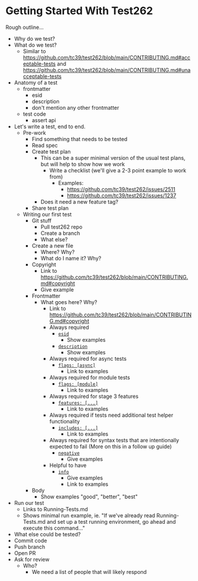 # Getting Started With Test262


Rough outline...


- Why do we test?
- What do we test?
  - Similar to https://github.com/tc39/test262/blob/main/CONTRIBUTING.md#acceptable-tests and https://github.com/tc39/test262/blob/main/CONTRIBUTING.md#unacceptable-tests
- Anatomy of a test
  - frontmatter
    - esid
    - description
    - don't mention any other frontmatter
  - test code
    - assert api
- Let's write a test, end to end.
  - Pre-work
    - Find something that needs to be tested
    - Read spec
    - Create test plan
      - This can be a super minimal version of the usual test plans, but will help to show how we work
        - Write a checklist (we'll give a 2-3 point example to work from)
          - Examples:
            - https://github.com/tc39/test262/issues/2511
            - https://github.com/tc39/test262/issues/1237
      - Does it need a new feature tag?
    - Share test plan
  - Writing our first test
    - Git stuff
      - Pull test262 repo
      - Create a branch
      - What else?
    - Create a new file
      - Where? Why?
      - What do I name it? Why?
    - Copyright
      - Link to https://github.com/tc39/test262/blob/main/CONTRIBUTING.md#copyright
      - Give example
    - Frontmatter
      - What goes here? Why?
        - Link to https://github.com/tc39/test262/blob/main/CONTRIBUTING.md#copyright
        - Always required
          - [`esid`](https://github.com/tc39/test262/blob/main/CONTRIBUTING.md#esid)
            - Show examples
          - [`description`](https://github.com/tc39/test262/blob/main/CONTRIBUTING.md#description)
            - Show examples
        - Always required for async tests
          - [`flags: [async]`](https://github.com/tc39/test262/blob/main/CONTRIBUTING.md#flags)
            - Link to examples
        - Always required for module tests
          - [`flags: [module]`](https://github.com/tc39/test262/blob/main/CONTRIBUTING.md#flags)
            - Link to examples
        - Always required for stage 3 features
          - [`features: [...]`](https://github.com/tc39/test262/blob/main/CONTRIBUTING.md#features)
            - Link to examples
        - Always required if tests need additional test helper functionality
          - [`includes: [...]`](https://github.com/tc39/test262/blob/main/CONTRIBUTING.md#includes)
            - Link to examples
        - Always required for syntax tests that are intentionally expected to fail (More on this in a follow up guide)
          - [`negative`](https://github.com/tc39/test262/blob/main/CONTRIBUTING.md#negative)
            - Give examples
        - Helpful to have
          - [`info`](https://github.com/tc39/test262/blob/main/CONTRIBUTING.md#info)
            - Give examples
            - Link to examples
    - Body
      - Show examples "good", "better", "best"
- Run our test
  - Links to Running-Tests.md
  - Shows minimal run example, ie. "If we've already read Running-Tests.md and set up a test running environment, go ahead and execute this command..."
- What else could be tested?
- Commit code
- Push branch
- Open PR
- Ask for review
  - Who?
    - We need a list of people that will likely respond


